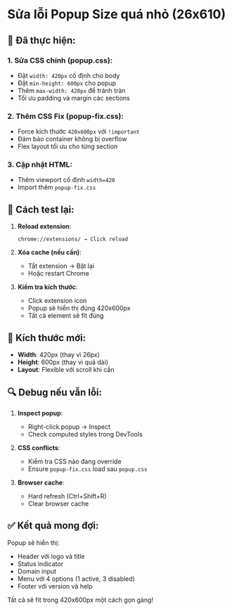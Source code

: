 # Sửa lỗi Popup Size quá nhỏ (26x610)

## 🔧 Đã thực hiện:

### 1. Sửa CSS chính (popup.css):
- Đặt `width: 420px` cố định cho body
- Đặt `min-height: 600px` cho popup
- Thêm `max-width: 420px` để tránh tràn
- Tối ưu padding và margin các sections

### 2. Thêm CSS Fix (popup-fix.css):
- Force kích thước `420x600px` với `!important`
- Đảm bảo container không bị overflow
- Flex layout tối ưu cho từng section

### 3. Cập nhật HTML:
- Thêm viewport cố định `width=420`
- Import thêm `popup-fix.css`

## 🚀 Cách test lại:

1. **Reload extension**:
   ```
   chrome://extensions/ → Click reload
   ```

2. **Xóa cache (nếu cần)**:
   - Tắt extension → Bật lại
   - Hoặc restart Chrome

3. **Kiểm tra kích thước**:
   - Click extension icon
   - Popup sẽ hiển thị đúng 420x600px
   - Tất cả element sẽ fit đúng

## 📐 Kích thước mới:

- **Width**: 420px (thay vì 26px)
- **Height**: 600px (thay vì quá dài)
- **Layout**: Flexible với scroll khi cần

## 🔍 Debug nếu vẫn lỗi:

1. **Inspect popup**:
   - Right-click popup → Inspect
   - Check computed styles trong DevTools

2. **CSS conflicts**:
   - Kiểm tra CSS nào đang override
   - Ensure `popup-fix.css` load sau `popup.css`

3. **Browser cache**:
   - Hard refresh (Ctrl+Shift+R)
   - Clear browser cache

## ✅ Kết quả mong đợi:

Popup sẽ hiển thị:
- Header với logo và title
- Status indicator
- Domain input
- Menu với 4 options (1 active, 3 disabled)
- Footer với version và help

Tất cả sẽ fit trong 420x600px một cách gọn gàng!
